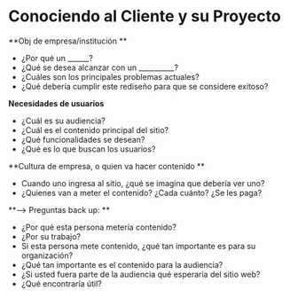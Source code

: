 # Conociendo al Cliente y su Proyecto

**Obj de empresa/institución **

* ¿Por qué un ______?
* ¿Qué se desea alcanzar con un __________?
* ¿Cuáles son los principales problemas actuales?
* ¿Qué debería cumplir este rediseño para que se considere exitoso?

**Necesidades de usuarios**
* ¿Cuál es su audiencia?
* ¿Cuál es el contenido principal del sitio?
* ¿Qué funcionalidades se desean?
* ¿Qué es lo que buscan los usuarios?


**Cultura de empresa, o quien va hacer contenido ** 

* Cuando uno ingresa al sitio, ¿qué se imagina que debería ver uno?
* ¿Quienes van a meter el contenido? ¿Cada cuánto? ¿Se les paga?

**—> Preguntas back up: ** 
* ¿Por qué esta persona metería contenido? 
* ¿Por su trabajo? 
* Si esta persona mete contenido, ¿qué tan importante es para su organización?
* ¿Qué tan importante es el contenido para la audiencia? 
* ¿Si usted fuera parte de la audiencia qué esperaría del sitio web? 
* ¿Qué encontraría útil?

